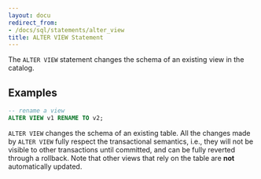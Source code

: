 ```yaml
---
layout: docu
redirect_from:
- /docs/sql/statements/alter_view
title: ALTER VIEW Statement
---
```


The `ALTER VIEW` statement changes the schema of an existing view in the catalog.

## Examples

```sql
-- rename a view
ALTER VIEW v1 RENAME TO v2;
```

`ALTER VIEW` changes the schema of an existing table. All the changes made by `ALTER VIEW` fully respect the transactional semantics, i.e., they will not be visible to other transactions until committed, and can be fully reverted through a rollback. Note that other views that rely on the table are **not** automatically updated.

